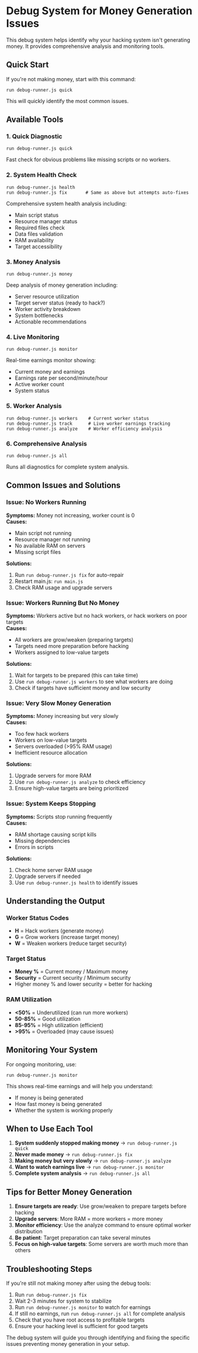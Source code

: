 # Debug System for Money Generation Issues

This debug system helps identify why your hacking system isn't generating money. It provides comprehensive analysis and monitoring tools.

## Quick Start

If you're not making money, start with this command:

```
run debug-runner.js quick
```

This will quickly identify the most common issues.

## Available Tools

### 1. Quick Diagnostic

```
run debug-runner.js quick
```

Fast check for obvious problems like missing scripts or no workers.

### 2. System Health Check

```
run debug-runner.js health
run debug-runner.js fix       # Same as above but attempts auto-fixes
```

Comprehensive system health analysis including:

- Main script status
- Resource manager status
- Required files check
- Data files validation
- RAM availability
- Target accessibility

### 3. Money Analysis

```
run debug-runner.js money
```

Deep analysis of money generation including:

- Server resource utilization
- Target server status (ready to hack?)
- Worker activity breakdown
- System bottlenecks
- Actionable recommendations

### 4. Live Monitoring

```
run debug-runner.js monitor
```

Real-time earnings monitor showing:

- Current money and earnings
- Earnings rate per second/minute/hour
- Active worker count
- System status

### 5. Worker Analysis

```
run debug-runner.js workers    # Current worker status
run debug-runner.js track      # Live worker earnings tracking
run debug-runner.js analyze    # Worker efficiency analysis
```

### 6. Comprehensive Analysis

```
run debug-runner.js all
```

Runs all diagnostics for complete system analysis.

## Common Issues and Solutions

### Issue: No Workers Running

**Symptoms:** Money not increasing, worker count is 0  
**Causes:**

- Main script not running
- Resource manager not running
- No available RAM on servers
- Missing script files

**Solutions:**

1. Run `run debug-runner.js fix` for auto-repair
2. Restart main.js: `run main.js`
3. Check RAM usage and upgrade servers

### Issue: Workers Running But No Money

**Symptoms:** Workers active but no hack workers, or hack workers on poor targets  
**Causes:**

- All workers are grow/weaken (preparing targets)
- Targets need more preparation before hacking
- Workers assigned to low-value targets

**Solutions:**

1. Wait for targets to be prepared (this can take time)
2. Use `run debug-runner.js workers` to see what workers are doing
3. Check if targets have sufficient money and low security

### Issue: Very Slow Money Generation

**Symptoms:** Money increasing but very slowly  
**Causes:**

- Too few hack workers
- Workers on low-value targets
- Servers overloaded (>95% RAM usage)
- Inefficient resource allocation

**Solutions:**

1. Upgrade servers for more RAM
2. Use `run debug-runner.js analyze` to check efficiency
3. Ensure high-value targets are being prioritized

### Issue: System Keeps Stopping

**Symptoms:** Scripts stop running frequently  
**Causes:**

- RAM shortage causing script kills
- Missing dependencies
- Errors in scripts

**Solutions:**

1. Check home server RAM usage
2. Upgrade servers if needed
3. Use `run debug-runner.js health` to identify issues

## Understanding the Output

### Worker Status Codes

- **H** = Hack workers (generate money)
- **G** = Grow workers (increase target money)
- **W** = Weaken workers (reduce target security)

### Target Status

- **Money %** = Current money / Maximum money
- **Security** = Current security / Minimum security
- Higher money % and lower security = better for hacking

### RAM Utilization

- **<50%** = Underutilized (can run more workers)
- **50-85%** = Good utilization
- **85-95%** = High utilization (efficient)
- **>95%** = Overloaded (may cause issues)

## Monitoring Your System

For ongoing monitoring, use:

```
run debug-runner.js monitor
```

This shows real-time earnings and will help you understand:

- If money is being generated
- How fast money is being generated
- Whether the system is working properly

## When to Use Each Tool

1. **System suddenly stopped making money** → `run debug-runner.js quick`
2. **Never made money** → `run debug-runner.js fix`
3. **Making money but very slowly** → `run debug-runner.js analyze`
4. **Want to watch earnings live** → `run debug-runner.js monitor`
5. **Complete system analysis** → `run debug-runner.js all`

## Tips for Better Money Generation

1. **Ensure targets are ready**: Use grow/weaken to prepare targets before hacking
2. **Upgrade servers**: More RAM = more workers = more money
3. **Monitor efficiency**: Use the analyze command to ensure optimal worker distribution
4. **Be patient**: Target preparation can take several minutes
5. **Focus on high-value targets**: Some servers are worth much more than others

## Troubleshooting Steps

If you're still not making money after using the debug tools:

1. Run `run debug-runner.js fix`
2. Wait 2-3 minutes for system to stabilize
3. Run `run debug-runner.js monitor` to watch for earnings
4. If still no earnings, run `run debug-runner.js all` for complete analysis
5. Check that you have root access to profitable targets
6. Ensure your hacking level is sufficient for good targets

The debug system will guide you through identifying and fixing the specific issues preventing money generation in your setup.
